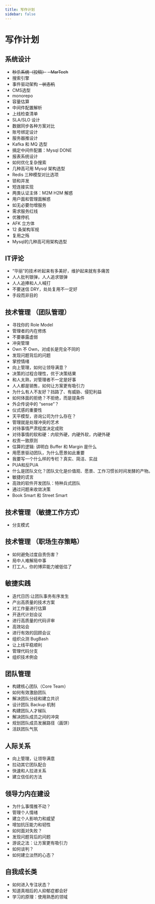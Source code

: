 ```yaml
---
title: 写作计划
sidebar: false
---
```


# 写作计划

## 系统设计

- ~~秒杀系统（投稿）~~
~~- MarTech~~
- 搜索引擎
- 事件驱动架构
~~- 状态机~~
- CMS选型
- monorepo
- 容量估算
- 中间件配置解析
- 上线检查清单
- SLA/SLO 设计
- 数据同步各种方案对比
- 账号绑定设计
- 服务器推设计
- Kafka 和 MQ 选型
- 搞定中间件配置：Mysql DONE
- 报表系统设计
- 如何优化复杂搜索
- 几种高可用 Mysql 架构选型
- Redis 三种模型对比选项
- 锁和并发
- 短连接实现
- 两类认证主体：M2M H2M 解惑
- 用户面和管理面解惑
- 如无必要勿增服务
- 需求服务红线
- 优雅停机
- AFK 立方体
- 12 条架构军规
- 复用之殇
- Mysql的几种高可用架构选型

## IT评论

- “华丽”的技术听起来有多美好，维护起来就有多痛苦
- 人人批判银弹，人人追求银弹
- 人人追捧和人人喊打
- 不要迷信 DRY，处处复用不一定好
- 手段而非目的

## 技术管理 （团队管理）

- 寻找你的 Role Model
- 管理者的内在修炼
- 不要暴露虚弱
- 冲突管理
- Own 不 Own，对成长是完全不同的
- 发现问题背后的问题
- 掌控情绪
- 向上管理，如何让领导满意？
- 决策的过程合理性，优于决策结果
- 和人太熟，对管理者不一定是好事
- 人人都是销售，如何让方案更有吸引力
- 为什么有人不友好？挡路了、有威胁、侵犯利益
- 如何体面的拒绝？不拒绝，而是提条件
- 外企传说中的 “sense”？
- 仪式感的重要性
- 天平模型，咨询公司为什么存在？
- 管理就是处理冲突的艺术
- 对待事情严肃程度决定成败
- 对待事情的软和硬：内软外硬，内硬外软，内硬外硬
- 权责一致原则
- 估算的逻辑: 讲明白 Buffer 和 Margin 是什么
- 用愿景驱动团队，为什么愿景如此重要
- 我要写一个什么样的专栏？真实、简洁、实战
- PUA和反PUA
- 什么是团队文化？团队文化是价值观、愿景、工作习惯长时间发酵的产物。
- 敏捷的谎言
- 高效的软件开发团队：特种兵式团队
- 通过问题来收敛决策
- Book Smart 和 Street Smart

## 技术管理 （敏捷工作方式）

- 分支模式

## 技术管理 （职场生存策略）

- 如何避免过度自责伤害？
- 局中人难解局中事
- 打工人，你的博弈能力被低估了


## 敏捷实践

- 迭代日历:让团队事务有序发生
- 产出高质量的技术方案
- 对工作量进行估算
- 开迭代计划会议
- 进行高质量的代码评审
- 高效站会
- 进行有效的回顾会议
- 组织众测 BugBash
- 让上线平稳顺利
- 管理代码分支
- 组织技术例会

## 团队管理

- 构建核心团队（Core Team）
- 如何有效激励团队
- 解决团队分歧和建立共识
- 设计团队 Backup 机制
- 构建团队人才梯队
- 解决团队成员之间的冲突
- 规划团队成员发展路径（画饼）
- 活跃团队气氛

## 人际关系

- 向上管理，让领导满意
- 拉动其它团队配合
- 快速和人拉进关系
- 建立信任的方法

## 领导力内在建设

- 为什么事情推不动？
- 管理个人情绪
- 建立个人影响力和威望
- 增加抗压能力和韧性
- 如何面对失败？
- 发现问题背后的问题
- 游说之法：让方案更有吸引力
- 如何谈判？
- 如何建立淡然的心态？

## 自我成长类

- 如何进入专注状态？
- 知道真相后的人抑郁症都会好
- 学习的原理：使用熟悉的领域